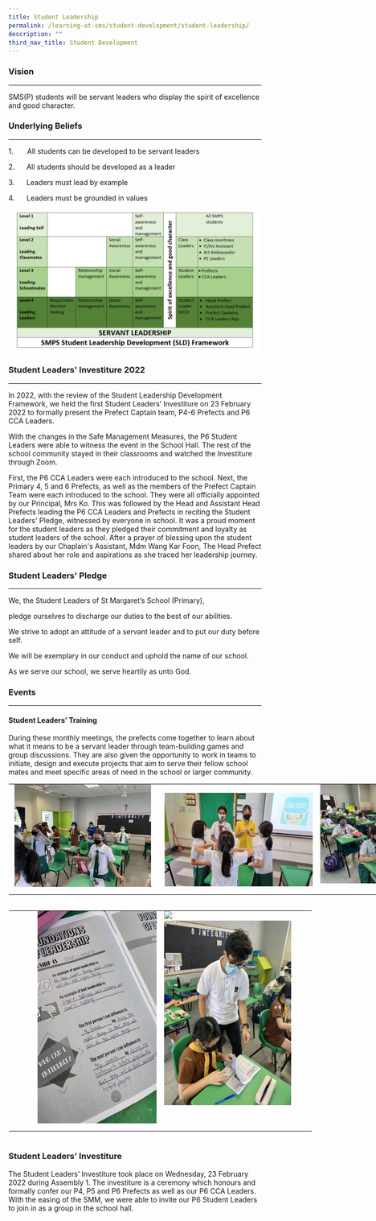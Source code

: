 ```yaml
---
title: Student Leadership
permalink: /learning-at-sms/student-development/student-leadership/
description: ""
third_nav_title: Student Development
---
```

### Vision
__________________________________________________________


SMS(P) students will be servant leaders who display the spirit of excellence and good character.

  

### Underlying Beliefs
__________________________________________________________


1.&nbsp;&nbsp;&nbsp;&nbsp;&nbsp;&nbsp;&nbsp;All students can be developed to be servant leaders  

2.&nbsp;&nbsp;&nbsp;&nbsp;&nbsp;&nbsp;All students should be developed as a leader

3.&nbsp;&nbsp;&nbsp;&nbsp;&nbsp;&nbsp;Leaders must lead by example

4.&nbsp;&nbsp;&nbsp;&nbsp;&nbsp;&nbsp;Leaders must be grounded in values

![Servant Leadership.jpg](/images/Servant%20Leadership.jpg)  

### Student Leaders' Investiture 2022  
__________________________________________________________



In 2022, with the review of the Student Leadership Development Framework, we held the first Student Leaders’ Investiture on 23 February 2022 to formally present the Prefect Captain team, P4-6 Prefects and P6 CCA Leaders.

  

With the changes in the Safe Management Measures, the P6 Student Leaders were able to witness the event in the School Hall. The rest of the school community stayed in their classrooms and watched the Investiture through Zoom.

  

First, the P6 CCA Leaders were each introduced to the school. Next, the Primary 4, 5 and 6 Prefects, as well as the members of the Prefect Captain Team were each introduced to the school. They were all officially appointed by our Principal, Mrs Ko. This was followed by the Head and Assistant Head Prefects leading the P6 CCA Leaders and Prefects in reciting the Student Leaders' Pledge, witnessed by everyone in school. It was a proud moment for the student leaders as they pledged their commitment and loyalty as student leaders of the school. After a prayer of blessing upon the student leaders by our Chaplain's Assistant, Mdm Wang Kar Foon, The Head Prefect shared about her role and aspirations as she traced her leadership journey.

### Student Leaders' Pledge
__________________________________________________________



We, the Student Leaders of St Margaret’s School (Primary),

pledge ourselves to discharge our duties to the best of our abilities.

We strive to adopt an attitude of a servant leader and to put our duty before self.

We will be exemplary in our conduct&nbsp;and uphold the name of our school.

As we serve our school, we serve heartily as unto God.&nbsp;&nbsp;

  

### Events
__________________________________________________________

  

#### Student Leaders’ Training

During these monthly meetings, the prefects come together to learn about what it means to be a servant leader through team-building games and group discussions. They are also given the opportunity to work in teams to initiate, design and execute projects that aim to serve their fellow school mates and meet specific areas of need in the school or larger community.  

  

<table style="margin: auto; outline: 0px; padding: 0px; border-collapse: collapse; clear: both; border: 1px solid transparent; table-layout: fixed; width: 898.523px; height: 252px;" class="ive_eobj_center ives_tab_kosong"><tbody style="margin: 0px; outline: 0px; padding: 0px;"><tr style="margin: 0px; outline: 0px; padding: 0px;"><td style="margin: 0px; outline: 0px; padding: 0px 15px 15px 0px; vertical-align: top; width: 311px;"><img style="margin: auto; outline: 0px; padding: 0px; border: none; max-width: 100%; clear: both; display: block; width: 272px; height: 204px;" class="ive_eobj_center" alt="I can lead.jpg" width="100%" src="/images/I%20can%20lead.jpg"></td><td style="margin: 0px; outline: 0px; padding: 0px 15px 15px 0px; vertical-align: top; width: 311px;"><br style="margin: 0px; outline: 0px; padding: 0px;"><img style="margin: auto; outline: 0px; padding: 0px; border: none; max-width: 100%; clear: both; display: block; width: 295px; height: 186px;" class="ive_eobj_center" alt="stdleaderstraining_3.jpeg" width="100%" src="/images/stdleaderstraining3.jpeg"></td><td style="margin: 0px; outline: 0px; padding: 0px 15px 15px 0px; vertical-align: top; width: 276px;"><img style="margin: auto; outline: 0px; padding: 0px; border: none; max-width: 100%; clear: both; display: block;" class="ive_eobj_center" alt="stdleaderstraining_1.jpg" width="100%" src="/images/stdleaderstraining1.jpg"></td></tr></tbody></table>

<table style="margin: auto; outline: 0px; padding: 0px; border-collapse: collapse; clear: both; border: 1px solid transparent; table-layout: fixed; width: 605.012px; height: 456px;" class="ive_eobj_center ives_tab_kosong"><tbody style="margin: 0px; outline: 0px; padding: 0px;"><tr style="margin: 0px; outline: 0px; padding: 0px;"><td style="margin: 0px; outline: 0px; padding: 0px 15px 15px 0px; vertical-align: top; width: 311px;"><img style="margin: 0px 0px 0px 10px; outline: 0px; padding: 0px; border: none; max-width: 100%; float: right; width: 237px; height: 422px;" class="ive_eobj_right" alt="stdleaderstraining_4.jpeg" src="/images/stdleaderstraining4.jpeg"><br style="margin: 0px; outline: 0px; padding: 0px;"><br style="margin: 0px; outline: 0px; padding: 0px;"><br style="margin: 0px; outline: 0px; padding: 0px;"><br style="margin: 0px; outline: 0px; padding: 0px;"><br style="margin: 0px; outline: 0px; padding: 0px;"><br style="margin: 0px; outline: 0px; padding: 0px;"><br style="margin: 0px; outline: 0px; padding: 0px;"><br style="margin: 0px; outline: 0px; padding: 0px;"><br style="margin: 0px; outline: 0px; padding: 0px;"><br style="margin: 0px; outline: 0px; padding: 0px;"><br style="margin: 0px; outline: 0px; padding: 0px;"><br style="margin: 0px; outline: 0px; padding: 0px;"><br style="margin: 0px; outline: 0px; padding: 0px;"><br style="margin: 0px; outline: 0px; padding: 0px;"><br style="margin: 0px; outline: 0px; padding: 0px;"><br style="margin: 0px; outline: 0px; padding: 0px;"><br style="margin: 0px; outline: 0px; padding: 0px;"><br style="margin: 0px; outline: 0px; padding: 0px;"></td><td style="margin: 0px; outline: 0px; padding: 0px 15px 15px 0px; vertical-align: top; width: 294px;"><img style="margin: 0px; outline: 0px; padding: 0px; border: none; max-width: 100%;" width="16" src="https://stmargaretspri-moe-edu-sg-admin.cwp.sg/pix/spacer.gif" id="ive_eobj_carrier"><img style="margin: 0px 10px 0px 0px; outline: 0px; padding: 0px; border: none; max-width: 100%; float: left; width: 253px; height: 367px;" class="ive_eobj_left" alt="stdleaderstraining_2.jpg" width="100%" src="/images/stdleaderstraining2.jpg"><br style="margin: 0px; outline: 0px; padding: 0px;"><br style="margin: 0px; outline: 0px; padding: 0px;"><br style="margin: 0px; outline: 0px; padding: 0px;"><br style="margin: 0px; outline: 0px; padding: 0px;"><br style="margin: 0px; outline: 0px; padding: 0px;"><br style="margin: 0px; outline: 0px; padding: 0px;"><br style="margin: 0px; outline: 0px; padding: 0px;"><br style="margin: 0px; outline: 0px; padding: 0px;"><br style="margin: 0px; outline: 0px; padding: 0px;"><br style="margin: 0px; outline: 0px; padding: 0px;"><br style="margin: 0px; outline: 0px; padding: 0px;"><br style="margin: 0px; outline: 0px; padding: 0px;"><br style="margin: 0px; outline: 0px; padding: 0px;"><br style="margin: 0px; outline: 0px; padding: 0px;"><br style="margin: 0px; outline: 0px; padding: 0px;"><br style="margin: 0px; outline: 0px; padding: 0px;"><br style="margin: 0px; outline: 0px; padding: 0px;"><br style="margin: 0px; outline: 0px; padding: 0px;"><br style="margin: 0px; outline: 0px; padding: 0px;"></td></tr></tbody></table>

  

### Student Leaders’ Investiture

The Student Leaders’ Investiture took place on Wednesday, 23 February 2022 during Assembly 1. The investiture is a ceremony which honours and formally confer our P4, P5 and P6 Prefects as well as our P6 CCA Leaders. With the easing of the SMM, we were able to invite our P6 Student Leaders to join in as a group in the school hall.